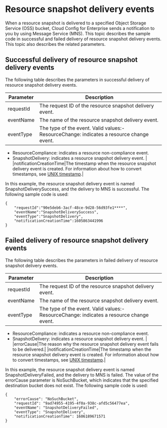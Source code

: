 # Resource snapshot delivery events

When a resource snapshot is delivered to a specified Object Storage Service \(OSS\) bucket, Cloud Config for Enterprise sends a notification to you by using Message Service \(MNS\). This topic describes the sample code in successful and failed delivery of resource snapshot delivery events. This topic also describes the related parameters.

## Successful delivery of resource snapshot delivery events

The following table describes the parameters in successful delivery of resource snapshot delivery events.

|Parameter|Description|
|---------|-----------|
|requestId|The request ID of the resource snapshot delivery event.|
|eventName|The name of the resource snapshot delivery event.|
|eventType|The type of the event. Valid values:-   ResourceChange: indicates a resource change event.
-   ResourceCompliance: indicates a resource non-compliance event.
-   SnapshotDelivery: indicates a resource snapshot delivery event. |
|notificationCreationTime|The timestamp when the resource snapshot delivery event is created. For information about how to convert timestamps, see [UNIX timestamp](https://oktools.net/timestamp).|

In this example, the resource snapshot delivery event is named SnapshotDeliverySuccess, and the delivery to MNS is successful. The following sample code is used:

```
{
    "requestId":"90e5deb6-3acf-48ce-9d28-56d93fe1****",
    "eventName":"SnapshotDeliverySuccess",
    "eventType":"SnapshotDelivery",
    "notificationCreationTime":1605863441996
}
```

## Failed delivery of resource snapshot delivery events

The following table describes the parameters in failed delivery of resource snapshot delivery events.

|Parameter|Description|
|---------|-----------|
|requestId|The request ID of the resource snapshot delivery event.|
|eventName|The name of the resource snapshot delivery event.|
|eventType|The type of the event. Valid values:-   ResourceChange: indicates a resource change event.
-   ResourceCompliance: indicates a resource non-compliance event.
-   SnapshotDelivery: indicates a resource snapshot delivery event. |
|errorCause|The reason why the resource snapshot delivery event fails to be delivered.|
|notificationCreationTime|The timestamp when the resource snapshot delivery event is created. For information about how to convert timestamps, see [UNIX timestamp](https://oktools.net/timestamp).|

In this example, the resource snapshot delivery event is named SnapshotDeliveryFailed, and the delivery to MNS is failed. The value of the errorCause parameter is NoSuchBucket, which indicates that the specified destination bucket does not exist. The following sample code is used:

```
{
    "errorCause": "NoSuchBucket",
    "requestId": "9ad74955-4195-4f0a-938c-afd5c56477ea",
    "eventName": "SnapshotDeliveryFailed",
    "eventType": "SnapshotDelivery",
    "notificationCreationTime": 1606189671571
}
```

